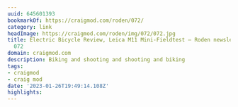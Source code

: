 ```yaml
---
uuid: 645601393
bookmarkOf: https://craigmod.com/roden/072/
category: link
headImage: https://craigmod.com/roden/img/072/072.jpg
title: Electric Bicycle Review, Leica M11 Mini-Fieldtest — Roden newsletter issue
  072
domain: craigmod.com
description: Biking and shooting and shooting and biking
tags:
- craigmod
- craig mod
date: '2023-01-26T19:49:14.108Z'
highlights: 
---
```



